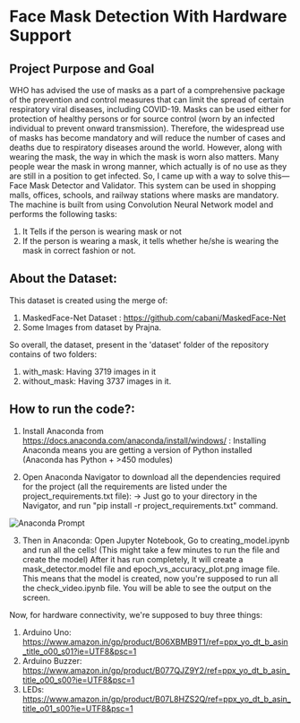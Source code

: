 # Face Mask Detection With Hardware Support

## Project Purpose and Goal
WHO has advised the use of masks as a part of a comprehensive package of the prevention and control measures that can limit the spread of certain respiratory viral diseases, including COVID-19. Masks can be used either for protection of healthy persons or for source control (worn by an infected individual to prevent onward transmission). Therefore, the widespread use of masks has become mandatory and will reduce the number of cases and deaths due to respiratory diseases around the world.
However, along with wearing the mask, the way in which the mask is worn also matters. Many people wear the mask in wrong manner, which actually is of no use as they are still in a position to get infected. So, I came up with a way to solve this— Face Mask Detector and Validator. This system can be used in shopping malls, offices, schools, and railway stations where masks are mandatory. 
The machine is built from using Convolution Neural Network model and performs the following tasks:
1. It Tells if the person is wearing mask or not
2. If the person is wearing a mask, it tells whether he/she is wearing the mask in correct fashion or not.

## About the Dataset:
This dataset is created using the merge of:
1. MaskedFace-Net Dataset : https://github.com/cabani/MaskedFace-Net
2. Some Images from dataset by Prajna. 

So overall, the dataset, present in the 'dataset' folder of the repository contains of two folders:
1. with_mask: Having 3719 images in it
2. without_mask: Having 3737 images in it.

## How to run the code?:

1. Install Anaconda from https://docs.anaconda.com/anaconda/install/windows/ : Installing Anaconda means you are getting a version of Python installed (Anaconda has Python + >450 modules)

2. Open Anaconda Navigator to download all the dependencies required for the project (all the requirements are listed under the project_requirements.txt file):
-> Just go to your directory in the Navigator, and run "pip install -r project_requirements.txt" command.

![Anaconda Prompt](https://github.com/piyushsharma220699/Face-Mask-Detection-Using-Hardware/blob/main/other_images/anaconda_prompt.png)

3. Then in Anaconda: 
Open Jupyter Notebook,
Go to creating_model.ipynb and run all the cells!
(This might take a few minutes to run the file and create the model) After it has run completely, It will create a mask_detector.model file and epoch_vs_accuracy_plot.png image file.
This means that the model is created, now you're supposed to run all the check_video.ipynb file. You will be able to see the output on the screen.

Now, for hardware connectivity, we're supposed to buy three things:
1. Arduino Uno: https://www.amazon.in/gp/product/B06XBMB9T1/ref=ppx_yo_dt_b_asin_title_o00_s01?ie=UTF8&psc=1
2. Arduino Buzzer: https://www.amazon.in/gp/product/B077QJZ9Y2/ref=ppx_yo_dt_b_asin_title_o00_s00?ie=UTF8&psc=1
3. LEDs: https://www.amazon.in/gp/product/B07L8HZS2Q/ref=ppx_yo_dt_b_asin_title_o01_s00?ie=UTF8&psc=1
